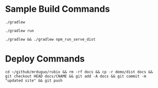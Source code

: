 # Sample Build Commands

    ./gradlew
    
    ./gradlew run
    
    ./gradlew && ./gradlew npm_run_serve_dist

# Deploy Commands

    cd ~/github/mrduguo/rubix && rm -rf docs && cp -r demo/dist docs && git checkout HEAD docs/CNAME && git add -A docs && git commit -m "updated site" && git push
    
    